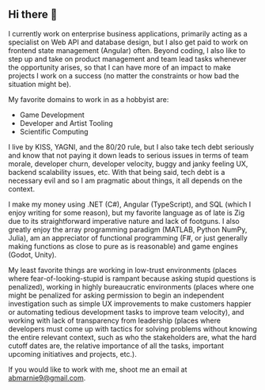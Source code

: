 ## Hi there 👋

I currently work on enterprise business applications, primarily acting as a specialist on Web API and database design, but I also get paid to work on frontend state management (Angular) often. Beyond coding, I also like to step up and take on product management and team lead tasks whenever the opportunity arises, so that I can have more of an impact to make projects I work on a success (no matter the constraints or how bad the situation might be).

My favorite domains to work in as a hobbyist are:
- Game Development
- Developer and Artist Tooling
- Scientific Computing

I live by KISS, YAGNI, and the 80/20 rule, but I also take tech debt seriously and know that not paying it down leads to serious issues in terms of team morale, developer churn, developer velocity, buggy and janky feeling UX, backend scalability issues, etc. With that being said, tech debt is a necessary evil and so I am pragmatic about things, it all depends on the context.

I make my money using .NET (C#), Angular (TypeScript), and SQL (which I enjoy writing for some reason), but my favorite language as of late is Zig due to its straightforward imperative nature and lack of footguns. I also greatly enjoy the array programming paradigm (MATLAB, Python NumPy, Julia), am an appreciator of functional programming (F#, or just generally making functions as close to pure as is reasonable) and game engines (Godot, Unity).

My least favorite things are working in low-trust environments (places where fear-of-looking-stupid is rampant because asking stupid questions is penalized), working in highly bureaucratic environments (places where one might be penalized for asking permission to begin an independent investigation such as simple UX improvements to make customers happier or automating tedious development tasks to improve team velocity), and working with lack of transparency from leadership (places where developers must come up with tactics for solving problems without knowing the entire relevant context, such as who the stakeholders are, what the hard cutoff dates are, the relative importance of all the tasks, important upcoming initiatives and projects, etc.).

If you would like to work with me, shoot me an email at abmarnie9@gmail.com.
